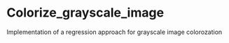 # Colorize_grayscale_image
Implementation of a regression approach for grayscale image colorozation
